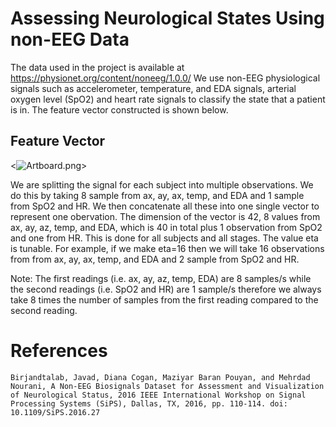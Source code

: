 # Assessing Neurological States Using non-EEG Data
The data used in the project is available at https://physionet.org/content/noneeg/1.0.0/
We use non-EEG physiological signals such as accelerometer, temperature, and EDA signals, arterial oxygen level (SpO2) and heart rate signals to classify the state that a patient is in. The feature vector constructed is shown below.

## Feature Vector
<![Artboard.png]()>

We are splitting the signal for each subject into multiple observations. We do this by taking 8 sample from ax, ay, ax, temp, and EDA and 1 sample from SpO2 and HR. We then concatenate all these into one single vector to represent one obervation. The dimension of the vector is 42, 8 values from ax, ay, az, temp, and EDA, which is 40 in total plus 1 observation from SpO2 and one from HR. This is done for all subjects and all stages. The value eta is tunable. For example, if we make eta=16 then we will take 16 observations from from ax, ay, ax, temp, and EDA and 2 sample from SpO2 and HR.

Note: The first readings (i.e. ax, ay, az, temp, EDA) are 8 samples/s while the second readings (i.e. SpO2 and HR) are 1 sample/s therefore we always take 8 times the number of samples from the first reading compared to the second reading.

# References
```
Birjandtalab, Javad, Diana Cogan, Maziyar Baran Pouyan, and Mehrdad Nourani, A Non-EEG Biosignals Dataset for Assessment and Visualization of Neurological Status, 2016 IEEE International Workshop on Signal Processing Systems (SiPS), Dallas, TX, 2016, pp. 110-114. doi: 10.1109/SiPS.2016.27
```
